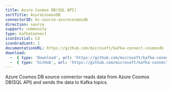 ```yaml
---
title: Azure Cosmos DB(SQL API)
sortTitle: AzureCosmosDB
connectorID: kc-source-azurecosmosdb
direction: source
support: community
type: kafkaConnect
iconInitial: Cd
iconGradient: 1
documentationURL: https://github.com/microsoft/kafka-connect-cosmosdb
download:
  -  { type: 'Download', url: 'https://github.com/microsoft/kafka-connect-cosmosdb/releases' }
  -  { type: 'GitHub', url: 'https://github.com/microsoft/kafka-connect-cosmosdb' }
---
```

Azure Cosmos DB source connector reads data from Azure Cosmos DB(SQL API) and sends the data to Kafka topics.

